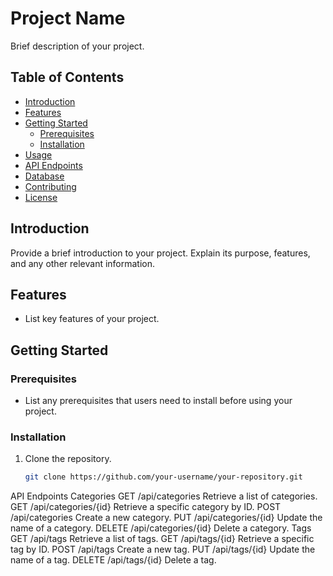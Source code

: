 # Project Name

Brief description of your project.

## Table of Contents
- [Introduction](#introduction)
- [Features](#features)
- [Getting Started](#getting-started)
  - [Prerequisites](#prerequisites)
  - [Installation](#installation)
- [Usage](#usage)
- [API Endpoints](#api-endpoints)
- [Database](#database)
- [Contributing](#contributing)
- [License](#license)

## Introduction

Provide a brief introduction to your project. Explain its purpose, features, and any other relevant information.

## Features

- List key features of your project.

## Getting Started

### Prerequisites

- List any prerequisites that users need to install before using your project.

### Installation

1. Clone the repository.
   ```bash
   git clone https://github.com/your-username/your-repository.git
   
API Endpoints
Categories
GET /api/categories
Retrieve a list of categories.
GET /api/categories/{id}
Retrieve a specific category by ID.
POST /api/categories
Create a new category.
PUT /api/categories/{id}
Update the name of a category.
DELETE /api/categories/{id}
Delete a category.
Tags
GET /api/tags
Retrieve a list of tags.
GET /api/tags/{id}
Retrieve a specific tag by ID.
POST /api/tags
Create a new tag.
PUT /api/tags/{id}
Update the name of a tag.
DELETE /api/tags/{id}
Delete a tag.
